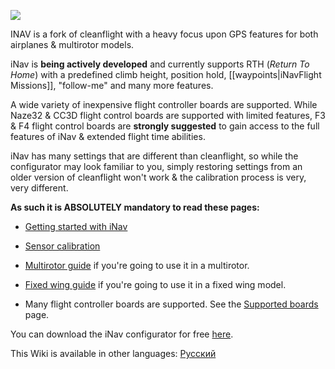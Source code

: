 ![](http://static.rcgroups.net/forums/attachments/6/1/0/3/7/6/a9088858-102-inav.png)

INAV is a fork of cleanflight with a heavy focus upon GPS features for both airplanes & multirotor models.

iNav is **being actively developed** and currently supports RTH (_Return To Home_) with a predefined climb height, position hold, [[waypoints|iNavFlight Missions]], "follow-me" and many more features. 

A wide variety of inexpensive flight controller boards are supported. While Naze32 & CC3D flight control boards are supported with limited features, F3 & F4 flight control boards are **strongly suggested** to gain access to the full features of iNav & extended flight time abilities.

iNav has many settings that are different than cleanflight, so while the configurator may look familiar to you, simply restoring settings from an older version of cleanflight won't work & the calibration process is very, very different.

**As such it is ABSOLUTELY mandatory to read these pages:**

- [Getting started with iNav](https://github.com/iNavFlight/inav/wiki/Getting-started-with-iNav)

- [Sensor calibration](https://github.com/iNavFlight/inav/wiki/Sensor-calibration)

- [Multirotor guide](https://github.com/iNavFlight/inav/wiki/Multirotor-guide) if you're going to use it in a multirotor.

- [Fixed wing guide](https://github.com/iNavFlight/inav/wiki/Fixed-wing-guide) if you're going to use it in a fixed wing model.

- Many flight controller boards are supported. See the [Supported boards](Supported-boards) page.

You can download the iNav configurator for free [here](https://chrome.google.com/webstore/detail/inav-configurator/fmaidjmgkdkpafmbnmigkpdnpdhopgel).

This Wiki is available in other languages: [Русский](https://github.com/iNavFlight/ru_wiki/wiki)